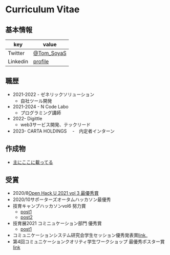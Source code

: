 # Curriculum Vitae

## 基本情報

|key|value|
|-------|--------|
|Twitter|[@Tom_SoyaS](https://twitter.com/Tom_SoyaS)|
|Linkedin|[profile](https://www.linkedin.com/in/%E5%89%B5%E7%9F%A2-%E9%87%8E%E4%B8%AD-9841421b1/)|

## 職歴
  - 2021-2022 - ゼネリックソリューション
    - 自社ツール開発
  - 2021-2024 - N Code Labo
    - プログラミング講師
  - 2022- Digittle
    - web3サービス開発、テックリード 
  - 2023- CARTA HOLDINGS
  　-　内定者インターン 
## 作成物
 - [主にここに載ってる](https://smoothie-slide.com/Cos5year)
## 受賞
  - 2020/8[Open Hack U 2021 vol 3 最優秀賞](https://hacku.yahoo.co.jp/hacku2020online3/)
  - 2020/10サポーターズオータムハッカソン最優秀
  - 技育キャンプハッカソンvol6 努力賞
    - [post1](https://twitter.com/geek_pjt/status/1419222407005409281)
    - [post2](https://twitter.com/geek_pjt/status/1419197593649704963)
  - 技育展2021 コミニュケーション部門 優秀賞
    - [post1](https://twitter.com/geek_pjt/status/1446768985115033601)
  - コミュニケーションシステム研究会学生セッション優秀発表賞[link](https://www.sd.tmu.ac.jp/news/prize/10978.html)_
  - 第4回コミュニケーションクオリティ学生ワークショップ 最優秀ポスター賞[link](https://www.sd.tmu.ac.jp/news/prize/11477.html)
      
